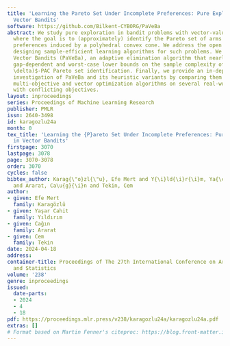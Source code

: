 ```yaml
---
title: 'Learning the Pareto Set Under Incomplete Preferences: Pure Exploration in
  Vector Bandits'
software: https://github.com/Bilkent-CYBORG/PaVeBa
abstract: We study pure exploration in bandit problems with vector-valued rewards,
  where the goal is to (approximately) identify the Pareto set of arms given incomplete
  preferences induced by a polyhedral convex cone. We address the open problem of
  designing sample-efficient learning algorithms for such problems. We propose Pareto
  Vector Bandits (PaVeBa), an adaptive elimination algorithm that nearly matches the
  gap-dependent and worst-case lower bounds on the sample complexity of $(\epsilon,
  \delta)$-PAC Pareto set identification. Finally, we provide an in-depth numerical
  investigation of PaVeBa and its heuristic variants by comparing them with the state-of-the-art
  multi-objective and vector optimization algorithms on several real-world datasets
  with conflicting objectives.
layout: inproceedings
series: Proceedings of Machine Learning Research
publisher: PMLR
issn: 2640-3498
id: karagozlu24a
month: 0
tex_title: 'Learning the {P}areto Set Under Incomplete Preferences: Pure Exploration
  in Vector Bandits'
firstpage: 3070
lastpage: 3078
page: 3070-3078
order: 3070
cycles: false
bibtex_author: Karag{\"o}zl{\"u}, Efe Mert and Y{\i}ld{\i}r{\i}m, Ya{\c{s}}ar Cahit
  and Ararat, Ca\u{g}{\i}n and Tekin, Cem
author:
- given: Efe Mert
  family: Karagözlü
- given: Yaşar Cahit
  family: Yıldırım
- given: Cağın
  family: Ararat
- given: Cem
  family: Tekin
date: 2024-04-18
address:
container-title: Proceedings of The 27th International Conference on Artificial Intelligence
  and Statistics
volume: '238'
genre: inproceedings
issued:
  date-parts:
  - 2024
  - 4
  - 18
pdf: https://proceedings.mlr.press/v238/karagozlu24a/karagozlu24a.pdf
extras: []
# Format based on Martin Fenner's citeproc: https://blog.front-matter.io/posts/citeproc-yaml-for-bibliographies/
---
```

